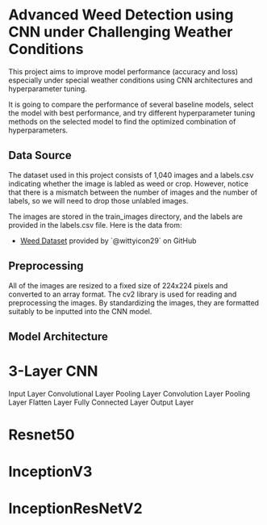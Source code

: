 # Advanced Weed Detection using CNN under Challenging Weather Conditions

This project aims to improve model performance (accuracy and loss) especially under special weather conditions using CNN architectures and hyperparameter tuning.

It is going to compare the performance of several baseline models, select the model with best performance, and try different hyperparameter tuning methods on the selected model to find the optimized combination of hyperparameters.

## Data Source

The dataset used in this project consists of 1,040 images and a labels.csv indicating whether the image is labled as weed or crop. However, notice that there is a mismatch between the number of images and the number of labels, so we will need to drop those unlabled images.

The images are stored in the train_images directory, and the labels are provided in the labels.csv file. Here is the data from:

- [Weed Dataset]([http://images.cocodataset.org/zips/train2014.zip](https://github.com/wittyicon29/WeedWatch-Weed-Detection-using-CNN/tree/main/Dataset)) provided by `@wittyicon29` on GitHub

## Preprocessing

 All of the images are resized to a fixed size of 224x224 pixels and converted to an array format. The cv2 library is used for reading and preprocessing the images. By standardizing the images, they are formatted suitably to be inputted into the CNN model.

 ## Model Architecture

 # 3-Layer CNN
Input Layer
Convolutional Layer
Pooling Layer
Convolution Layer
Pooling Layer
Flatten Layer
Fully Connected Layer
Output Layer

 # Resnet50

 # InceptionV3

 # InceptionResNetV2

 
